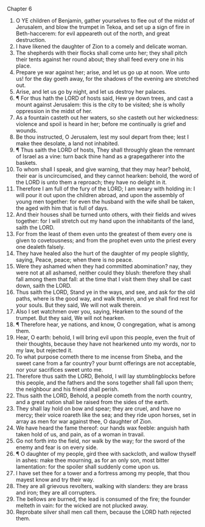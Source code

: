 

Chapter 6

1. O YE children of Benjamin, gather yourselves to flee out of the midst of Jerusalem, and blow the trumpet in Tekoa, and set up a sign of fire in Beth-haccerem: for evil appeareth out of the north, and great destruction.
2. I have likened the daughter of Zion to a comely and delicate woman.
3. The shepherds with their flocks shall come unto her; they shall pitch their tents against her round about; they shall feed every one in his place.
4. Prepare ye war against her; arise, and let us go up at noon.  Woe unto us!  for the day goeth away, for the shadows of the evening are stretched out.
5. Arise, and let us go by night, and let us destroy her palaces.
6. ¶ For thus hath the LORD of hosts said, Hew ye down trees, and cast a mount against Jerusalem: this is the city to be visited; she is wholly oppression in the midst of her.
7. As a fountain casteth out her waters, so she casteth out her wickedness: violence and spoil is heard in her; before me continually is grief and wounds.
8. Be thou instructed, O Jerusalem, lest my soul depart from thee; lest I make thee desolate, a land not inhabited.
9. ¶ Thus saith the LORD of hosts, They shall throughly glean the remnant of Israel as a vine: turn back thine hand as a grapegatherer into the baskets.
10. To whom shall I speak, and give warning, that they may hear?  behold, their ear is uncircumcised, and they cannot hearken: behold, the word of the LORD is unto them a reproach; they have no delight in it.
11. Therefore I am full of the fury of the LORD; I am weary with holding in: I will pour it out upon the children abroad, and upon the assembly of young men together: for even the husband with the wife shall be taken, the aged with him that is full of days.
12. And their houses shall be turned unto others, with their fields and wives together: for I will stretch out my hand upon the inhabitants of the land, saith the LORD.
13. For from the least of them even unto the greatest of them every one is given to covetousness; and from the prophet even unto the priest every one dealeth falsely.
14. They have healed also the hurt of the daughter of my people slightly, saying, Peace, peace; when there is no peace.
15. Were they ashamed when they had committed abomination?  nay, they were not at all ashamed, neither could they blush: therefore they shall fall among them that fall: at the time that I visit them they shall be cast down, saith the LORD.
16. Thus saith the LORD, Stand ye in the ways, and see, and ask for the old paths, where is the good way, and walk therein, and ye shall find rest for your souls.  But they said, We will not walk therein.
17. Also I set watchmen over you, saying, Hearken to the sound of the trumpet.  But they said, We will not hearken.
18. ¶ Therefore hear, ye nations, and know, O congregation, what is among them.
19. Hear, O earth: behold, I will bring evil upon this people, even the fruit of their thoughts, because they have not hearkened unto my words, nor to my law, but rejected it.
20. To what purpose cometh there to me incense from Sheba, and the sweet cane from a far country?  your burnt offerings are not acceptable, nor your sacrifices sweet unto me.
21. Therefore thus saith the LORD, Behold, I will lay stumblingblocks before this people, and the fathers and the sons together shall fall upon them; the neighbour and his friend shall perish.
22. Thus saith the LORD, Behold, a people cometh from the north country, and a great nation shall be raised from the sides of the earth.
23. They shall lay hold on bow and spear; they are cruel, and have no mercy; their voice roareth like the sea; and they ride upon horses, set in array as men for war against thee, O daughter of Zion.
24. We have heard the fame thereof: our hands wax feeble: anguish hath taken hold of us, and pain, as of a woman in travail.
25. Go not forth into the field, nor walk by the way; for the sword of the enemy and fear is on every side.
26. ¶ O daughter of my people, gird thee with sackcloth, and wallow thyself in ashes: make thee mourning, as for an only son, most bitter lamentation: for the spoiler shall suddenly come upon us.
27. I have set thee for a tower and a fortress among my people, that thou mayest know and try their way.
28. They are all grievous revolters, walking with slanders: they are brass and iron; they are all corrupters.
29. The bellows are burned, the lead is consumed of the fire; the founder melteth in vain: for the wicked are not plucked away.
30. Reprobate silver shall men call them, because the LORD hath rejected them.
